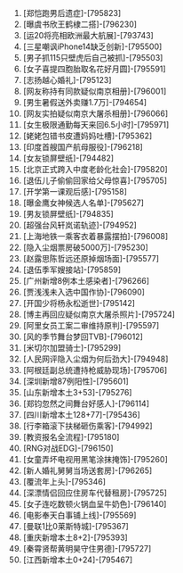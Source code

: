 
1. [郑恺跑男后遗症]-[795823]
1. [曝虞书欣王鹤棣二搭]-[796230]
1. [运20将亮相欧洲最大航展]-[793743]
1. [三星嘲讽iPhone14缺乏创新]-[795500]
1. [男子抓115只壁虎后自己被抓]-[795503]
1. [女子喜提四胞胎取名花好月圆]-[795591]
1. [志扬越心婚礼]-[795123]
1. [网友称持有同款疑似南京相册]-[796001]
1. [男生暑假送外卖赚1.7万]-[794654]
1. [网友实拍疑似南京大屠杀相册]-[796066]
1. [女生极限通勤每天来回6.5小时]-[795971]
1. [姥姥包错书皮遭妈妈吐槽]-[795362]
1. [印度首艘国产航母服役]-[796218]
1. [女友锁屏壁纸]-[794482]
1. [北京正式跨入中度老龄化社会]-[795820]
1. [退伍儿子偷偷回家给父母惊喜]-[795705]
1. [开学第一课观后感]-[795158]
1. [曝金鹰女神候选人名单]-[795627]
1. [男友锁屏壁纸]-[794835]
1. [超强台风轩岚诺轨迹]-[794952]
1. [上海地铁一乘客衣着暴露摆拍]-[796008]
1. [隐入尘烟票房破5000万]-[795230]
1. [赵露思陈哲远还原掉烟场面]-[795577]
1. [退伍季军嫂接站]-[795859]
1. [广州新增8例本土感染者]-[796266]
1. [贾浅浅未入选中国作协]-[796090]
1. [开国少将杨永松逝世]-[795142]
1. [博主再回应疑似南京大屠杀照片]-[795724]
1. [阿里女员工案二审维持原判]-[795597]
1. [风的季节舞台梦回TVB]-[796012]
1. [米切尔加盟骑士]-[795299]
1. [人民网评隐入尘烟为何后劲大]-[794948]
1. [阿根廷副总统遭持枪威胁现场]-[795706]
1. [深圳新增87例阳性]-[795601]
1. [山东新增本土3+53]-[795276]
1. [郑钧忽然之间舞台好感人]-[796114]
1. [四川新增本土128+77]-[795436]
1. [行李箱滚下扶梯砸伤乘客]-[794992]
1. [教资报名全流程]-[795180]
1. [RNG对战EDG]-[796150]
1. [女童弄坏电视用黑笔涂抹掩饰]-[795260]
1. [新人婚礼舅舅当场送套房]-[796265]
1. [覆流年上头]-[795346]
1. [深漂情侣回应住房车代替租房]-[795725]
1. [女子连吃数顿火锅血呈牛奶色]-[796140]
1. [电影奉天白事铺上线]-[795569]
1. [曼联1比0莱斯特城]-[795367]
1. [重庆新增本土8+2]-[795393]
1. [秦霄贤帮黄明昊守住男德]-[795727]
1. [江西新增本土0+24]-[795467]